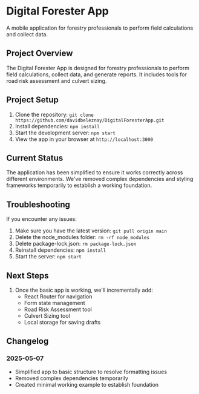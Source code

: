 # Digital Forester App

A mobile application for forestry professionals to perform field calculations and collect data.

## Project Overview

The Digital Forester App is designed for forestry professionals to perform field calculations, collect data, and generate reports. It includes tools for road risk assessment and culvert sizing.

## Project Setup

1. Clone the repository: `git clone https://github.com/davidbeleznay/DigitalForesterApp.git`
2. Install dependencies: `npm install`
3. Start the development server: `npm start`
4. View the app in your browser at `http://localhost:3000`

## Current Status

The application has been simplified to ensure it works correctly across different environments. We've removed complex dependencies and styling frameworks temporarily to establish a working foundation.

## Troubleshooting

If you encounter any issues:

1. Make sure you have the latest version: `git pull origin main`
2. Delete the node_modules folder: `rm -rf node_modules`
3. Delete package-lock.json: `rm package-lock.json`
4. Reinstall dependencies: `npm install`
5. Start the server: `npm start`

## Next Steps

1. Once the basic app is working, we'll incrementally add:
   - React Router for navigation
   - Form state management
   - Road Risk Assessment tool
   - Culvert Sizing tool
   - Local storage for saving drafts

## Changelog

### 2025-05-07
- Simplified app to basic structure to resolve formatting issues
- Removed complex dependencies temporarily
- Created minimal working example to establish foundation